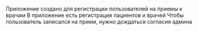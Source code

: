 Приложение создано для регистрации пользователей на приемы к врачам
В приложение есть регистрация пациентов и врачей
Чтобы пользователь записался на прием, нужно дождаться согласия админа
